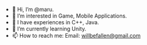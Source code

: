- 👋 Hi, I’m @maru.
- 👀 I’m interested in Game, Mobile Applications.
- 🍊 I have experiences in C++, Java.
- 🌱 I’m currently learning Unity.
- 📫 How to reach me: 
  Email: willbefallen@gmail.com
<!---
k9-maru/k9-maru is a ✨ special ✨ repository because its `README.md` (this file) appears on your GitHub profile.
You can click the Preview link to take a look at your changes.
--->
